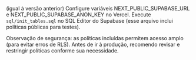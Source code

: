 (igual à versão anterior) Configure variáveis NEXT_PUBLIC_SUPABASE_URL e NEXT_PUBLIC_SUPABASE_ANON_KEY no Vercel.
Execute `sql/init_tables.sql` no SQL Editor do Supabase (esse arquivo inclui políticas públicas para testes).

Observação de segurança: as políticas incluídas permitem acesso amplo (para evitar erros de RLS). Antes de ir à produção, recomendo revisar e restringir políticas conforme sua necessidade.
